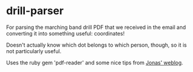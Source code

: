 drill-parser
============

For parsing the marching band drill PDF that we received in the email and converting it into something useful: coordinates!

Doesn't actually know which dot belongs to which person, though, so it is not particularly useful.

Uses the ruby gem 'pdf-reader' and some nice tips from [Jonas' weblog](http://blog.peschla.net/2014/04/parsing-pdf-text-with-coordinates-in-ruby/).
